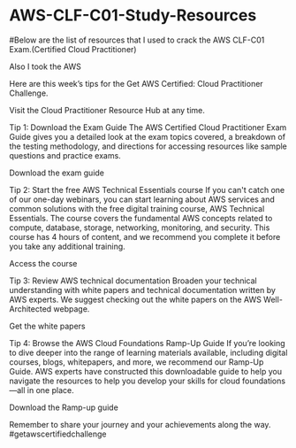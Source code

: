 # AWS-CLF-C01-Study-Resources

#Below are the list of resources that I used to crack the AWS CLF-C01 Exam.(Certified Cloud Practitioner)



Also I took the AWS 

 
Here are this week’s tips for the Get AWS Certified: Cloud Practitioner Challenge.

Visit the Cloud Practitioner Resource Hub at any time.

Tip 1: Download the Exam Guide
The AWS Certified Cloud Practitioner Exam Guide gives you a detailed look at the exam topics covered, a breakdown of the testing methodology, and directions for accessing resources like sample questions and practice exams.
 
 
Download the exam guide
 
 
Tip 2: Start the free AWS Technical Essentials course
If you can't catch one of our one-day webinars, you can start learning about AWS services and common solutions with the free digital training course, AWS Technical Essentials. The course covers the fundamental AWS concepts related to compute, database, storage, networking, monitoring, and security. This course has 4 hours of content, and we recommend you complete it before you take any additional training.
 
 
Access the course
 
 
Tip 3: Review AWS technical documentation
Broaden your technical understanding with white papers and technical documentation written by AWS experts. We suggest checking out the white papers on the AWS Well-Architected webpage.
 
 
Get the white papers
 
 
Tip 4: Browse the AWS Cloud Foundations Ramp-Up Guide
If you’re looking to dive deeper into the range of learning materials available, including digital courses, blogs, whitepapers, and more, we recommend our Ramp-Up Guide. AWS experts have constructed this downloadable guide to help you navigate the resources to help you develop your skills for cloud foundations—all in one place.
 
 
Download the Ramp-up guide
 
 
Remember to share your journey and your achievements along the way.
#getawscertifiedchallenge
 

